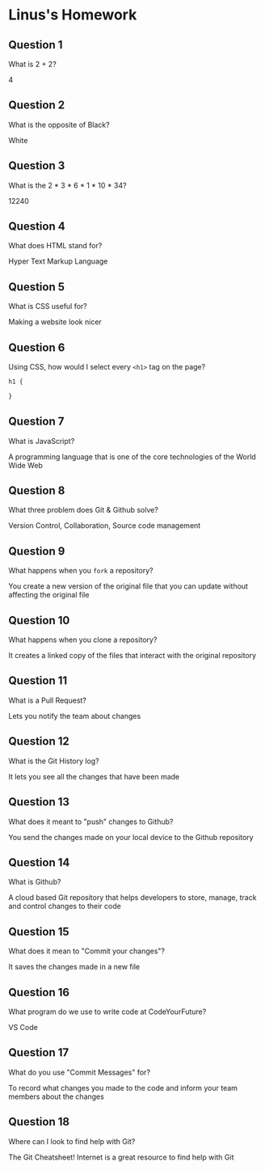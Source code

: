 # Linus's Homework

## Question 1

What is 2 + 2?

4

## Question 2

What is the opposite of Black?

White

## Question 3

What is the  2 * 3 * 6 * 1 * 10 * 34?

12240

## Question 4 

What does HTML stand for?

Hyper Text Markup Language

## Question 5

What is CSS useful for?

Making a website look nicer

## Question 6

Using CSS, how would I select every `<h1>` tag on the page?

```css
h1 {

}
```

## Question 7

What is JavaScript?

A programming language that is one of the core technologies of the World Wide Web

## Question 8

What three problem does Git & Github solve?

Version Control, Collaboration, Source code management

## Question 9

What happens when you `fork` a repository?

You create a new version of the original file that you can update without affecting the original file

## Question 10 

What happens when you clone a repository?

It creates a linked copy of the files that interact with the original repository

## Question 11

What is a Pull Request?

Lets you notify the team about changes 

## Question 12

What is the Git History log?

It lets you see all the changes that have been made 

## Question 13

What does it meant to "push" changes to Github?

You send the changes made on your local device to the Github repository 

## Question 14

What is Github?

A cloud based Git repository that helps developers to store, manage, track and control changes to their code

## Question 15

What does it mean to "Commit your changes"?

It saves the changes made in a new file

## Question 16

What program do we use to write code at CodeYourFuture?

VS Code

## Question 17

What do you use "Commit Messages" for?

To record what changes you made to the code and inform your team members about the changes

## Question 18

Where can I look to find help with Git?

The Git Cheatsheet! Internet is a great resource to find help with Git
